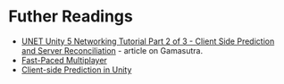 # Futher Readings


* [UNET Unity 5 Networking Tutorial Part 2 of 3 - Client Side Prediction and Server Reconciliation](http://www.gamasutra.com/blogs/ChristianArellano/20151009/255873/UNET_Unity_5_Networking_Tutorial_Part_2_of_3__Client_Side_Prediction_and_Server_Reconciliation.php) - article on Gamasutra.
* [Fast-Paced Multiplayer](http://www.gabrielgambetta.com/fpm2.html)
* [Client-side Prediction in Unity](http://www.codersblock.org/blog//2012/02/client-side-prediction-in-unity.htm)
